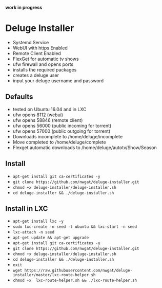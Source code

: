 **work in progress**

# Deluge Installer
* Systemd Service
* WebUI with https Enabled 
* Remote Client Enabled
* FlexGet for automatic tv shows
* ufw firewall and opens ports
* installs the required packages
* creates a deluge user
* input your deluge username and password

## Defaults
* tested on Ubuntu 16.04 and in LXC
* ufw opens 8112 (webui)
* ufw opens 58846 (remote client)
* ufw opens 56000 (public incoming for torrent)
* ufw opens 57000 (public outgoing for torrent)
* Downloads incomplete to /home/deluge/incomplete
* Move completed to /home/deluge/complete
* Flexget automatic downloads to /home/deluge/autotv/Show/Season

## Install
* `apt-get install git ca-certificates -y`
* `git clone https://github.com/nwgat/deluge-installer.git`
* `chmod +x deluge-installer/deluge-installer.sh`
* `cd deluge-installer && ./deluge-installer.sh`

## Install in LXC
* `apt-get install lxc -y`
* `sudo lxc-create -n seed -t ubuntu && lxc-start -n seed` 
* `lxc-attach -n seed`
* `apt-get update && apt-get upgrade`
* `apt-get install git ca-certificates -y`
* `git clone https://github.com/nwgat/deluge-installer.git`
* `chmod +x deluge-installer/deluge-installer.sh`
* `cd deluge-installer && ./deluge-installer.sh`
* `exit`
* `wget https://raw.githubusercontent.com/nwgat/deluge-installer/master/lxc-route-helper.sh`
* `chmod +x  lxc-route-helper.sh && ./lxc-route-helper.sh` 
